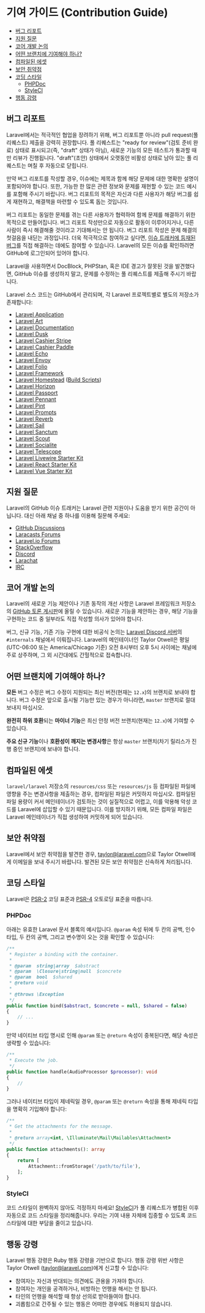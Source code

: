 # 기여 가이드 (Contribution Guide)

- [버그 리포트](#bug-reports)
- [지원 질문](#support-questions)
- [코어 개발 논의](#core-development-discussion)
- [어떤 브랜치에 기여해야 하나?](#which-branch)
- [컴파일된 에셋](#compiled-assets)
- [보안 취약점](#security-vulnerabilities)
- [코딩 스타일](#coding-style)
    - [PHPDoc](#phpdoc)
    - [StyleCI](#styleci)
- [행동 강령](#code-of-conduct)

<a name="bug-reports"></a>
## 버그 리포트

Laravel에서는 적극적인 협업을 장려하기 위해, 버그 리포트뿐 아니라 pull request(풀 리퀘스트) 제출을 강력히 권장합니다. 풀 리퀘스트는 "ready for review"(검토 준비 완료) 상태로 표시되고(즉, "draft" 상태가 아님), 새로운 기능의 모든 테스트가 통과할 때만 리뷰가 진행됩니다. "draft"(초안) 상태에서 오랫동안 비활성 상태로 남아 있는 풀 리퀘스트는 며칠 후 자동으로 닫힙니다.

만약 버그 리포트를 작성할 경우, 이슈에는 제목과 함께 해당 문제에 대한 명확한 설명이 포함되어야 합니다. 또한, 가능한 한 많은 관련 정보와 문제를 재현할 수 있는 코드 예시를 포함해 주시기 바랍니다. 버그 리포트의 목적은 자신과 다른 사용자가 해당 버그를 쉽게 재현하고, 해결책을 마련할 수 있도록 돕는 것입니다.

버그 리포트는 동일한 문제를 겪는 다른 사용자가 협력하여 함께 문제를 해결하기 위한 목적으로 만들어집니다. 버그 리포트 작성만으로 자동으로 활동이 이루어지거나, 다른 사람이 즉시 해결해줄 것이라고 기대해서는 안 됩니다. 버그 리포트 작성은 문제 해결의 첫걸음을 내딛는 과정입니다. 더욱 적극적으로 참여하고 싶다면, [이슈 트래커에 등재된 버그](https://github.com/issues?q=is%3Aopen+is%3Aissue+label%3Abug+user%3Alaravel)를 직접 해결하는 데에도 참여할 수 있습니다. Laravel의 모든 이슈를 확인하려면 GitHub에 로그인되어 있어야 합니다.

Laravel을 사용하면서 DocBlock, PHPStan, 혹은 IDE 경고가 잘못된 것을 발견했다면, GitHub 이슈를 생성하지 말고, 문제를 수정하는 풀 리퀘스트를 제출해 주시기 바랍니다.

Laravel 소스 코드는 GitHub에서 관리되며, 각 Laravel 프로젝트별로 별도의 저장소가 존재합니다:

<div class="content-list" markdown="1">

- [Laravel Application](https://github.com/laravel/laravel)
- [Laravel Art](https://github.com/laravel/art)
- [Laravel Documentation](https://github.com/laravel/docs)
- [Laravel Dusk](https://github.com/laravel/dusk)
- [Laravel Cashier Stripe](https://github.com/laravel/cashier)
- [Laravel Cashier Paddle](https://github.com/laravel/cashier-paddle)
- [Laravel Echo](https://github.com/laravel/echo)
- [Laravel Envoy](https://github.com/laravel/envoy)
- [Laravel Folio](https://github.com/laravel/folio)
- [Laravel Framework](https://github.com/laravel/framework)
- [Laravel Homestead](https://github.com/laravel/homestead) ([Build Scripts](https://github.com/laravel/settler))
- [Laravel Horizon](https://github.com/laravel/horizon)
- [Laravel Passport](https://github.com/laravel/passport)
- [Laravel Pennant](https://github.com/laravel/pennant)
- [Laravel Pint](https://github.com/laravel/pint)
- [Laravel Prompts](https://github.com/laravel/prompts)
- [Laravel Reverb](https://github.com/laravel/reverb)
- [Laravel Sail](https://github.com/laravel/sail)
- [Laravel Sanctum](https://github.com/laravel/sanctum)
- [Laravel Scout](https://github.com/laravel/scout)
- [Laravel Socialite](https://github.com/laravel/socialite)
- [Laravel Telescope](https://github.com/laravel/telescope)
- [Laravel Livewire Starter Kit](https://github.com/laravel/livewire-starter-kit)
- [Laravel React Starter Kit](https://github.com/laravel/react-starter-kit)
- [Laravel Vue Starter Kit](https://github.com/laravel/vue-starter-kit)

</div>

<a name="support-questions"></a>
## 지원 질문

Laravel의 GitHub 이슈 트래커는 Laravel 관련 지원이나 도움을 받기 위한 공간이 아닙니다. 대신 아래 채널 중 하나를 이용해 질문해 주세요:

<div class="content-list" markdown="1">

- [GitHub Discussions](https://github.com/laravel/framework/discussions)
- [Laracasts Forums](https://laracasts.com/discuss)
- [Laravel.io Forums](https://laravel.io/forum)
- [StackOverflow](https://stackoverflow.com/questions/tagged/laravel)
- [Discord](https://discord.gg/laravel)
- [Larachat](https://larachat.co)
- [IRC](https://web.libera.chat/?nick=artisan&channels=#laravel)

</div>

<a name="core-development-discussion"></a>
## 코어 개발 논의

Laravel의 새로운 기능 제안이나 기존 동작의 개선 사항은 Laravel 프레임워크 저장소의 [GitHub 토론 게시판](https://github.com/laravel/framework/discussions)에 올릴 수 있습니다. 새로운 기능을 제안하는 경우, 해당 기능을 구현하는 코드 중 일부라도 직접 작성할 의사가 있어야 합니다.

버그, 신규 기능, 기존 기능 구현에 대한 비공식 논의는 [Laravel Discord 서버](https://discord.gg/laravel)의 `#internals` 채널에서 이뤄집니다. Laravel의 메인테이너인 Taylor Otwell은 평일(UTC-06:00 또는 America/Chicago 기준) 오전 8시부터 오후 5시 사이에는 채널에 주로 상주하며, 그 외 시간대에도 간헐적으로 접속합니다.

<a name="which-branch"></a>
## 어떤 브랜치에 기여해야 하나?

**모든** 버그 수정은 버그 수정이 지원되는 최신 버전(현재는 `12.x`)의 브랜치로 보내야 합니다. 버그 수정은 앞으로 출시될 기능만 있는 경우가 아니라면, `master` 브랜치로 절대 보내지 마십시오.

**완전히 하위 호환**되는 **마이너 기능**은 최신 안정 버전 브랜치(현재는 `12.x`)에 기여할 수 있습니다.

**주요 신규 기능**이나 **호환성이 깨지는 변경사항**은 항상 `master` 브랜치(차기 릴리스가 진행 중인 브랜치)에 보내야 합니다.

<a name="compiled-assets"></a>
## 컴파일된 에셋

`laravel/laravel` 저장소의 `resources/css` 또는 `resources/js` 등 컴파일된 파일에 영향을 주는 변경사항을 제출하는 경우, 컴파일된 파일은 커밋하지 마십시오. 컴파일된 파일 용량이 커서 메인테이너가 검토하는 것이 실질적으로 어렵고, 이를 악용해 악성 코드를 Laravel에 삽입할 수 있기 때문입니다. 이를 방지하기 위해, 모든 컴파일 파일은 Laravel 메인테이너가 직접 생성하여 커밋하게 되어 있습니다.

<a name="security-vulnerabilities"></a>
## 보안 취약점

Laravel에서 보안 취약점을 발견한 경우, <a href="mailto:taylor@laravel.com">taylor@laravel.com</a>으로 Taylor Otwell에게 이메일을 보내 주시기 바랍니다. 발견된 모든 보안 취약점은 신속하게 처리됩니다.

<a name="coding-style"></a>
## 코딩 스타일

Laravel은 [PSR-2](https://github.com/php-fig/fig-standards/blob/master/accepted/PSR-2-coding-style-guide.md) 코딩 표준과 [PSR-4](https://github.com/php-fig/fig-standards/blob/master/accepted/PSR-4-autoloader.md) 오토로딩 표준을 따릅니다.

<a name="phpdoc"></a>
### PHPDoc

아래는 유효한 Laravel 문서 블록의 예시입니다. `@param` 속성 뒤에 두 칸의 공백, 인수 타입, 두 칸의 공백, 그리고 변수명이 오는 것을 확인할 수 있습니다:

```php
/**
 * Register a binding with the container.
 *
 * @param  string|array  $abstract
 * @param  \Closure|string|null  $concrete
 * @param  bool  $shared
 * @return void
 *
 * @throws \Exception
 */
public function bind($abstract, $concrete = null, $shared = false)
{
    // ...
}
```

만약 네이티브 타입 명시로 인해 `@param` 또는 `@return` 속성이 중복된다면, 해당 속성은 생략할 수 있습니다:

```php
/**
 * Execute the job.
 */
public function handle(AudioProcessor $processor): void
{
    //
}
```

그러나 네이티브 타입이 제네릭일 경우, `@param` 또는 `@return` 속성을 통해 제네릭 타입을 명확히 기입해야 합니다:

```php
/**
 * Get the attachments for the message.
 *
 * @return array<int, \Illuminate\Mail\Mailables\Attachment>
 */
public function attachments(): array
{
    return [
        Attachment::fromStorage('/path/to/file'),
    ];
}
```

<a name="styleci"></a>
### StyleCI

코드 스타일이 완벽하지 않아도 걱정하지 마세요! [StyleCI](https://styleci.io/)가 풀 리퀘스트가 병합된 이후 자동으로 코드 스타일을 정리해줍니다. 우리는 기여 내용 자체에 집중할 수 있도록 코드 스타일에 대한 부담을 줄이고 있습니다.

<a name="code-of-conduct"></a>
## 행동 강령

Laravel 행동 강령은 Ruby 행동 강령을 기반으로 합니다. 행동 강령 위반 사항은 Taylor Otwell (taylor@laravel.com)에게 신고할 수 있습니다:

<div class="content-list" markdown="1">

- 참여자는 자신과 반대되는 의견에도 관용을 가져야 합니다.
- 참여자는 개인을 공격하거나, 비방하는 언행을 해서는 안 됩니다.
- 타인의 언행을 해석할 때 항상 선의로 받아들여야 합니다.
- 괴롭힘으로 간주될 수 있는 행동은 어떠한 경우에도 허용되지 않습니다.

</div>
